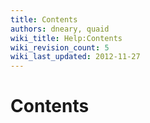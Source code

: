 ```yaml
---
title: Contents
authors: dneary, quaid
wiki_title: Help:Contents
wiki_revision_count: 5
wiki_last_updated: 2012-11-27
---
```


# Contents

